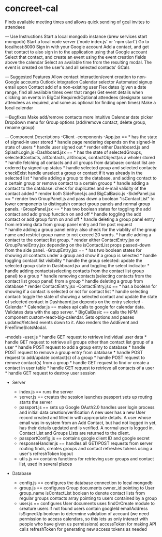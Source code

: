 # concreet-cal
Finds available meeting times and allows quick sending of gcal invites to attendees


-- Use Instructions
Start a local mongodb instance (brew services start mongodb)
Start a local node server ('node index.js' or 'npm start')
Go to localhost:8000
Sign in with your Google account
Add a contact, and get that contact to also sign in to the application using that Google account
Select that contact, and create an event using the event creation fields above the calendar
Select an available time from the resulting modal. The event is created on the user's and all selected contacts' GCals

-- Suggested Features
Allow contact interaction/event creation to non-Google accounts
Outlook integration
Calendar selector
Automated signup email upon Contact add of a non-existing user
Flex dates (given a date range, find all available times over that range)
Get event details when clicking on events in BigCal
Required/Optional attendees (designate some attendees as required, and some as optional for finding open times)
Make a local calendar

--Bugfixes
Make add/remove contacts more intuitive
Calendar date picker
Dropdown menu for Group options (add/remove contact, delete group, rename group)

-- Component Descriptions
-Client
  -components
    -App.jsx ==
      * has the state of signed-in user stored
      * handle page rendering depends on the signed-in state of users
      * handle user signed out
      * render either Dashboard.js and SplashLogin.js
    -Dashboard.jsx ==
      * has the state of selectedGroups, selectedContacts, allContacts, allGroups, contactObject(as a whole) stored
      * handle fetching all contacts and all groups from database: contact list are ordered by signed-up status
      * handle selected group and selected contacts: checkExist handle unselect a group or contact if it was already in the selected list
      * handle adding a group to the database, and adding contact to a certain group or remove contact to a certain grouop
      * handle adding a contact to the database: check for duplicates and e-mail validity of the contact added
      * render both SidePanel.js and BigCalBasic.js
    -SidePanel.jsx ==
      * render two GroupPanel.js and pass down a boolean "isContactList" to lower components to distinguish contact group panels and normal group panels.
    -GroupPanel.jsx ==
      * has two boolean states for toggling the add contact and add group function on and off
      * handle toggling the add contact or add group form on and off
      * handle deleting a group panel entry from retriving data from group panel entry and fire post request  
      * handle adding a group panel entry: also check for the viablity of the group name and restrict group name to not exceed 20 words.
      * handle adding a contact to the contact list group.
      * render either ContactEntry.jsx or GroupPanelEntry.jsx depending on the isContactList props passed-down from the side panel.
    -GroupEntry.jsx ==
      * has two boolean states for showing all contacts under a group and show if a group is selected
      * handle toggling contact list visibility
      * handle the group selected: update the selected group state in Dashboard.jsx and toggling the select indicator
      * handle adding contacts(selecting contacts from the contact list group panel) to a group
      * handle removing contacts(selecting contacts from the contact list group panel) from a group
      * handle deleting a group from database
      * render ContactEntry.jsx
    -ContactEntry.jsx ==
      * has a boolean for showing if a contact is selected or not for contact list
      * handle selecting contact: toggle the state of showing a selected contact and update the state of selected contact in Dashbaord.jsx depends on the entry selected
    -Calendar
      * Calendar.js == makes api calls to google for calendar data. Validates data with the app server.
      * BigCalBasic == calls the NPM component custom-react-big-calendar. Sets options and passes updated/fetched events down to it. Also renders the AddEvent and FreeTimeSlotsModal.

  -models
    -user.js
      * handle GET request to retrieve individual user data
      * handle GET request to retrieve all groups other than contact list group of a user
      * handle POST request to add a group entry to database
      * handle POST request to remove a group entry from database
      * handle POST request to add/update contact(s) of a group 
      * handle POST request to remove contact(s) from a group
      * handle GET request to find or create a contact in user table
      * handle GET request to retrieve all contacts of a user
      * handle GET request to destroy user session

- Server
	- index.js == 
		runs the server
	- server.js == 
			creates the session 
			launches passport
			sets up routing
			starts the server
	- passport.js == 
		sets up Google OAuth2.0
		handles user login process and initial data creation/verification
			A new user has a new User record created and filled in with appropriate details. 
			A user whose email was in-system from an Add Contact, but had not logged in yet, has their details updated and is verified. 
			A normal user is logged in. 
			Contact List and Groups Lists are returned to the client.
	- passportConfig.js ==
		contains google client ID and google secret
	- responseHandler.js == 
		handles all GET/POST requests from server routing
		finds, creates groups and contact
		refreshes tokens using a user's refreshToken
		logout
	- utils.js == 
		contains functions for retrieving user groups and contact list, used in several places
	
- Database 
	- config.js ==
		configures the database connection to local mongodb
	- group.js ==
		configures Group documents
			owner_id pointing to User
			group_name
			isContactList boolean to denote contact lists from regular groups
			contacts array pointing to users contained by a group
	- user.js ==
		configures User documents
			uses findOrCreate module to creature users if not found
			users contain
				googleId
				emailAddress
				isSignedUp boolean to determine validation of account (we need permission to access calendars, so this lets us only interact with people who have given us permissions)
				accessToken for making API calls
				refreshToken for generating new access tokens as needed

